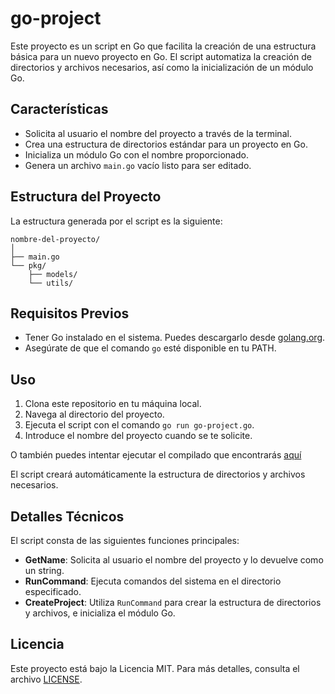 # go-project

Este proyecto es un script en Go que facilita la creación de una estructura básica para un nuevo proyecto en Go. El script automatiza la creación de directorios y archivos necesarios, así como la inicialización de un módulo Go.

## Características

- Solicita al usuario el nombre del proyecto a través de la terminal.
- Crea una estructura de directorios estándar para un proyecto en Go.
- Inicializa un módulo Go con el nombre proporcionado.
- Genera un archivo `main.go` vacío listo para ser editado.

## Estructura del Proyecto

La estructura generada por el script es la siguiente:

```
nombre-del-proyecto/
│
├── main.go
└── pkg/
    ├── models/
    └── utils/
```

## Requisitos Previos

- Tener Go instalado en el sistema. Puedes descargarlo desde [golang.org](https://golang.org/dl/).
- Asegúrate de que el comando `go` esté disponible en tu PATH.

## Uso

1. Clona este repositorio en tu máquina local.
2. Navega al directorio del proyecto.
3. Ejecuta el script con el comando `go run go-project.go`.
4. Introduce el nombre del proyecto cuando se te solicite.

O también puedes intentar ejecutar el compilado que encontrarás [aquí](https://github.com/IamRodion/go-project/releases)

El script creará automáticamente la estructura de directorios y archivos necesarios.

## Detalles Técnicos

El script consta de las siguientes funciones principales:

- **GetName**: Solicita al usuario el nombre del proyecto y lo devuelve como un string.
- **RunCommand**: Ejecuta comandos del sistema en el directorio especificado.
- **CreateProject**: Utiliza `RunCommand` para crear la estructura de directorios y archivos, e inicializa el módulo Go.

## Licencia

Este proyecto está bajo la Licencia MIT. Para más detalles, consulta el archivo [LICENSE](LICENSE).
